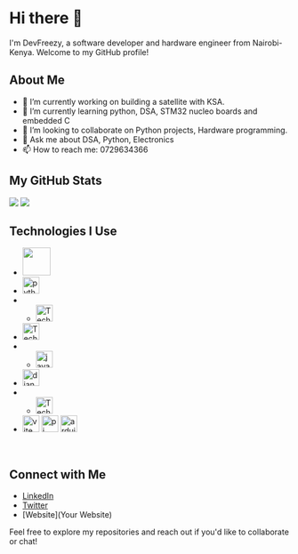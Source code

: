 # Hi there 👋

I'm DevFreezy, a software developer and hardware engineer from Nairobi-Kenya. Welcome to my GitHub profile!

## About Me

- 🔭 I’m currently working on building a satellite with KSA.
- 🌱 I’m currently learning python, DSA, STM32 nucleo boards and embedded C
- 👯 I’m looking to collaborate on Python projects, Hardware programming.
- 💬 Ask me about DSA, Python, Electronics
- 📫 How to reach me: 0729634366

## My GitHub Stats

![](https://raw.githubusercontent.com/franfreezy/github-stats/master/generated/overview.svg#gh-dark-mode-only)
![](https://raw.githubusercontent.com/franfreezy/github-stats/master/generated/overview.svg#gh-light-mode-only)



## Technologies I Use

- <img src="![image] (https://github.com/franfreezy/.github/assets/64470491/267fb6f5-f1a0-4499-a9dc-b04d809a50e7)
"  width="50"/> 
- <img src="![image](https://github.com/franfreezy/.github/assets/64470491/6378f554-5ddc-455a-809b-9deee40a1fa7)
" alt="python" width="30"/>
- - <img src="![image](https://github.com/franfreezy/.github/assets/64470491/22d666c6-d079-415b-8760-f4d7f6fdd3a2)
" alt="Technology Name" width="30"/> 
- <img src="![image](https://github.com/franfreezy/.github/assets/64470491/19e507e1-f318-4076-8cd8-5e591ef1b8bd)
" alt="Technology Name" width="30"/>
- - <img src="![image](https://github.com/franfreezy/.github/assets/64470491/b6b68e52-e8ba-457e-98ab-b413fa9f82d8)
" alt="java" width="30"/> 
- <img src="![image](https://github.com/franfreezy/.github/assets/64470491/4fafcb5c-691e-4372-95c5-cbaf8bcc480b)
o" alt="django" width="30"/>
- - <img src="![image](https://github.com/franfreezy/.github/assets/64470491/ea8e7904-17d0-4f03-adb8-778ce7708dd1)
" alt="Technology Name" width="30"/> 
- <img src="![image](https://github.com/franfreezy/.github/assets/64470491/7fb209bf-20e3-441c-a918-410a9b3a4d20)
" alt="vite" width="30"/>
 <img src=" ![image](https://github.com/franfreezy/.github/assets/64470491/0dc59d47-7434-401e-ad07-80b392d94bea)
" alt="pi" width="30"/>
<img src="![image](https://github.com/franfreezy/.github/assets/64470491/1ce8b722-b34b-47bd-8870-5ce9e8055025)
 " alt="arduino" width="30"/>
<img src=" " alt="" width="30"/>
<img src=" " alt="" width="30"/> 

## Connect with Me

- [LinkedIn](https://www.linkedin.com/in/frandel-wanjawa/)
- [Twitter](https://twitter.com/codewithfreezy)
- [Website](Your Website)

Feel free to explore my repositories and reach out if you'd like to collaborate or chat!
